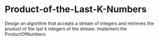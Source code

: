 # Product-of-the-Last-K-Numbers
Design an algorithm that accepts a stream of integers and retrieves the product of the last k integers of the stream.  Implement the ProductOfNumbers

